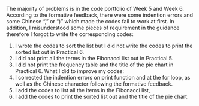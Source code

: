 The majority of problems is in the code portfolio of Week 5 and Week 6. According to the formative feedback, there were some indention errors and some Chinese “,” or “)” which made the codes fail to work at first. In addition, I misunderstood some pieces of requirement in the guidance therefore I forgot to write the corresponding codes: 
1.	I wrote the codes to sort the list but I did not write the codes to print the sorted list out in Practical 6. 
2.	I did not print all the terms in the Fibonacci list out in Practical 5.
3.	I did not print the frequency table and the title of the pie chart in Practical 6.
What I did to improve my codes:
1.	I corrected the indention errors on print function and at the for loop, as well as the Chinese character following the formative feedback.
2.	I add the codes to list all the items in the Fibonacci list, 
3.	I add the codes to print the sorted list out and the title of the pie chart.
